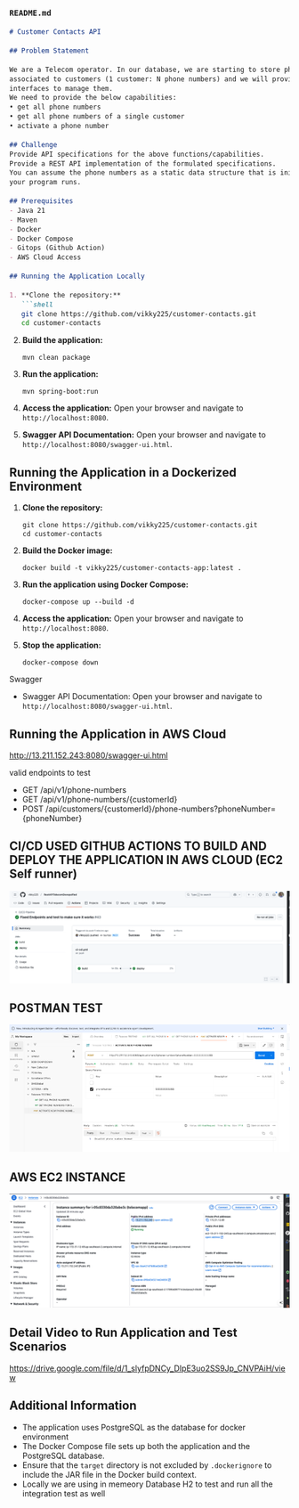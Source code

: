 

### `README.md`
```markdown
# Customer Contacts API

## Problem Statement

We are a Telecom operator. In our database, we are starting to store phone numbers
associated to customers (1 customer: N phone numbers) and we will provide
interfaces to manage them.
We need to provide the below capabilities:
• get all phone numbers
• get all phone numbers of a single customer
• activate a phone number

## Challenge
Provide API specifications for the above functions/capabilities.
Provide a REST API implementation of the formulated specifications.
You can assume the phone numbers as a static data structure that is initialised when
your program runs.

## Prerequisites
- Java 21
- Maven
- Docker
- Docker Compose
- Gitops (Github Action)
- AWS Cloud Access

## Running the Application Locally

1. **Clone the repository:**
   ```shell
   git clone https://github.com/vikky225/customer-contacts.git
   cd customer-contacts
   ```

2. **Build the application:**
   ```shell
   mvn clean package
   ```

3. **Run the application:**
   ```shell
   mvn spring-boot:run
   ```

4. **Access the application:**
   Open your browser and navigate to `http://localhost:8080`.
5. **Swagger API Documentation:**
   Open your browser and navigate to `http://localhost:8080/swagger-ui.html`. 

## Running the Application in a Dockerized Environment

1. **Clone the repository:**
   ```shell
   git clone https://github.com/vikky225/customer-contacts.git
   cd customer-contacts
   ```

2. **Build the Docker image:**
   ```shell
   docker build -t vikky225/customer-contacts-app:latest .
   ```

3. **Run the application using Docker Compose:**
   ```shell
   docker-compose up --build -d
   ```

4. **Access the application:**
   Open your browser and navigate to `http://localhost:8080`.

5. **Stop the application:**
   ```shell
   docker-compose down
   ```

Swagger
- Swagger API Documentation: Open your browser and navigate to `http://localhost:8080/swagger-ui.html`.

## Running the Application in AWS Cloud
http://13.211.152.243:8080/swagger-ui.html
 
valid endpoints to test
- GET /api/v1/phone-numbers
- GET /api/v1/phone-numbers/{customerId}
- POST /api/customers/{customerId}/phone-numbers?phoneNumber={phoneNumber}

## CI/CD USED GITHUB ACTIONS TO BUILD AND DEPLOY THE APPLICATION IN AWS CLOUD (EC2 Self runner)
![img.png](img.png)

## POSTMAN TEST
![img_1.png](img_1.png)

## AWS EC2 INSTANCE
![img_2.png](img_2.png)


## Detail Video to Run Application and Test Scenarios
https://drive.google.com/file/d/1_slyfpDNCy_DIpE3uo2SS9Jp_CNVPAiH/view

## Additional Information
- The application uses PostgreSQL as the database for docker environment
- The Docker Compose file sets up both the application and the PostgreSQL database.
- Ensure that the `target` directory is not excluded by `.dockerignore` to include the JAR file in the Docker build context.
- Locally we are using in memeory Database H2 to test and run all the integration test as well 
```
